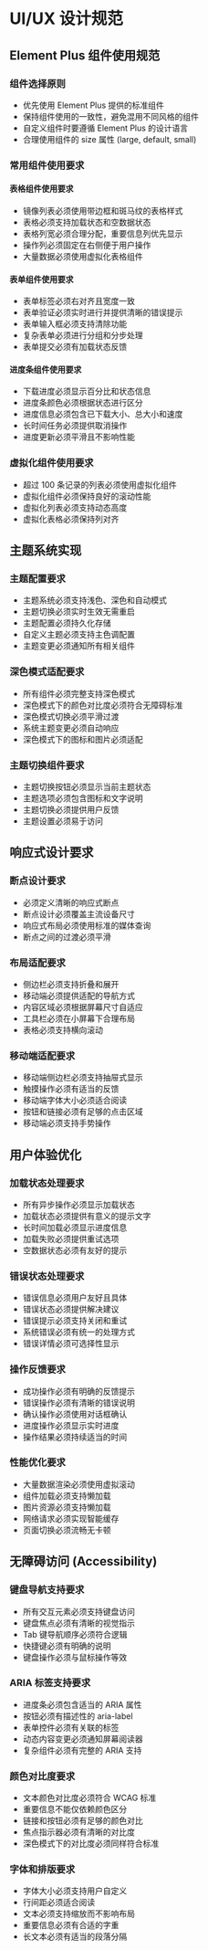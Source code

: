 # UI/UX 设计规范

## Element Plus 组件使用规范

### 组件选择原则
- 优先使用 Element Plus 提供的标准组件
- 保持组件使用的一致性，避免混用不同风格的组件
- 自定义组件时要遵循 Element Plus 的设计语言
- 合理使用组件的 size 属性 (large, default, small)

### 常用组件使用要求

#### 表格组件使用要求
- 镜像列表必须使用带边框和斑马纹的表格样式
- 表格必须支持加载状态和空数据状态
- 表格列宽必须合理分配，重要信息列优先显示
- 操作列必须固定在右侧便于用户操作
- 大量数据必须使用虚拟化表格组件

#### 表单组件使用要求
- 表单标签必须右对齐且宽度一致
- 表单验证必须实时进行并提供清晰的错误提示
- 表单输入框必须支持清除功能
- 复杂表单必须进行分组和分步处理
- 表单提交必须有加载状态反馈

#### 进度条组件使用要求
- 下载进度必须显示百分比和状态信息
- 进度条颜色必须根据状态进行区分
- 进度信息必须包含已下载大小、总大小和速度
- 长时间任务必须提供取消操作
- 进度更新必须平滑且不影响性能

### 虚拟化组件使用要求
- 超过 100 条记录的列表必须使用虚拟化组件
- 虚拟化组件必须保持良好的滚动性能
- 虚拟化列表必须支持动态高度
- 虚拟化表格必须保持列对齐

## 主题系统实现

### 主题配置要求
- 主题系统必须支持浅色、深色和自动模式
- 主题切换必须实时生效无需重启
- 主题配置必须持久化存储
- 自定义主题必须支持主色调配置
- 主题变更必须通知所有相关组件

### 深色模式适配要求
- 所有组件必须完整支持深色模式
- 深色模式下的颜色对比度必须符合无障碍标准
- 深色模式切换必须平滑过渡
- 系统主题变更必须自动响应
- 深色模式下的图标和图片必须适配

### 主题切换组件要求
- 主题切换按钮必须显示当前主题状态
- 主题选项必须包含图标和文字说明
- 主题切换必须提供用户反馈
- 主题设置必须易于访问

## 响应式设计要求

### 断点设计要求
- 必须定义清晰的响应式断点
- 断点设计必须覆盖主流设备尺寸
- 响应式布局必须使用标准的媒体查询
- 断点之间的过渡必须平滑

### 布局适配要求
- 侧边栏必须支持折叠和展开
- 移动端必须提供适配的导航方式
- 内容区域必须根据屏幕尺寸自适应
- 工具栏必须在小屏幕下合理布局
- 表格必须支持横向滚动

### 移动端适配要求
- 移动端侧边栏必须支持抽屉式显示
- 触摸操作必须有适当的反馈
- 移动端字体大小必须适合阅读
- 按钮和链接必须有足够的点击区域
- 移动端必须支持手势操作

## 用户体验优化

### 加载状态处理要求
- 所有异步操作必须显示加载状态
- 加载状态必须提供有意义的提示文字
- 长时间加载必须显示进度信息
- 加载失败必须提供重试选项
- 空数据状态必须有友好的提示

### 错误状态处理要求
- 错误信息必须用户友好且具体
- 错误状态必须提供解决建议
- 错误提示必须支持关闭和重试
- 系统错误必须有统一的处理方式
- 错误详情必须可选择性显示

### 操作反馈要求
- 成功操作必须有明确的反馈提示
- 错误操作必须有清晰的错误说明
- 确认操作必须使用对话框确认
- 进度操作必须显示实时进度
- 操作结果必须持续适当的时间

### 性能优化要求
- 大量数据渲染必须使用虚拟滚动
- 组件加载必须支持懒加载
- 图片资源必须支持懒加载
- 网络请求必须实现智能缓存
- 页面切换必须流畅无卡顿

## 无障碍访问 (Accessibility)

### 键盘导航支持要求
- 所有交互元素必须支持键盘访问
- 键盘焦点必须有清晰的视觉指示
- Tab 键导航顺序必须符合逻辑
- 快捷键必须有明确的说明
- 键盘操作必须与鼠标操作等效

### ARIA 标签支持要求
- 进度条必须包含适当的 ARIA 属性
- 按钮必须有描述性的 aria-label
- 表单控件必须有关联的标签
- 动态内容变更必须通知屏幕阅读器
- 复杂组件必须有完整的 ARIA 支持

### 颜色对比度要求
- 文本颜色对比度必须符合 WCAG 标准
- 重要信息不能仅依赖颜色区分
- 链接和按钮必须有足够的颜色对比
- 焦点指示器必须有清晰的对比度
- 深色模式下的对比度必须同样符合标准

### 字体和排版要求
- 字体大小必须支持用户自定义
- 行间距必须适合阅读
- 文本必须支持缩放而不影响布局
- 重要信息必须有合适的字重
- 长文本必须有适当的段落分隔


